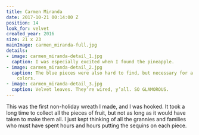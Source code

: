 ```yaml
---
title: Carmen Miranda
date: 2017-10-21 00:14:00 Z
position: 14
look_for: velvet
created_year: 2016
size: 21 x 23
mainImage: carmen_miranda-full.jpg
details:
- image: carmen_miranda-detail_1.jpg
  caption: I was especially excited when I found the pineapple.
- image: carmen_miranda-detail_2.jpg
  caption: The blue pieces were also hard to find, but necessary for a good mix of
    colors.
- image: carmen_miranda-detail_3.jpg
  caption: Velvet leaves. They’re wired, y’all. SO GLAMOROUS.
---
```


This was the first non-holiday wreath I made, and I was hooked. It took a long time to collect all the pieces of fruit, but not as long as it would have taken to make them all. I just kept thinking of all the grannies and families who must have spent hours and hours putting the sequins on each piece.
